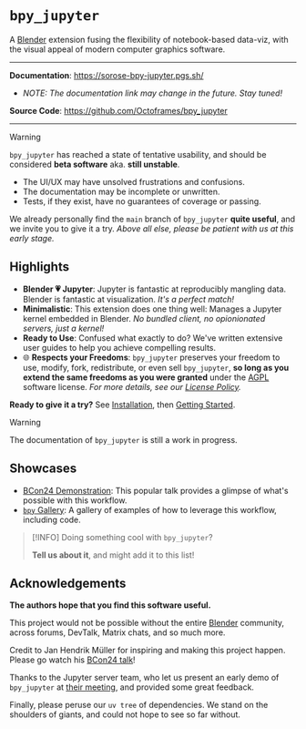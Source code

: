# `bpy_jupyter`
A [Blender](https://www.blender.org/) extension fusing the flexibility of notebook-based data-viz, with the visual appeal of modern computer graphics software.

---

**Documentation**: <https://sorose-bpy-jupyter.pgs.sh/>

- _NOTE: The documentation link may change in the future. Stay tuned!_

**Source Code**: <https://github.com/Octoframes/bpy_jupyter>

---

> [!WARNING]
> `bpy_jupyter` has reached a state of tentative usability, and should be considered **beta software** aka. **still unstable**.
> 
> - The UI/UX may have unsolved frustrations and confusions.
> - The documentation may be incomplete or unwritten.
> - Tests, if they exist, have no guarantees of coverage or passing.
> 
> We already personally find the `main` branch of `bpy_jupyter` **quite useful**, and we invite you to give it a try.
> _Above all else, please be patient with us at this early stage._



## Highlights
- **Blender 💗 Jupyter**: Jupyter is fantastic at reproducibly mangling data. Blender is fantastic at visualization. _It's a perfect match!_
- **Minimalistic**: This extension does one thing well: Manages a Jupyter kernel embedded in Blender. _No bundled client, no opionionated servers, just a kernel!_
- **Ready to Use**: Confused what exactly to do? We've written extensive user guides to help you achieve compelling results.
- 🌐 **Respects your Freedoms**: `bpy_jupyter` preserves your freedom to use, modify, fork, redistribute, or even sell `bpy_jupyter`, **so long as you extend the same freedoms as you were granted** under the [AGPL](https://www.gnu.org/licenses/agpl-3.0.html) software license. _For more details, see our [License Policy](https://sorose-bpy-jupyter.pgs.sh/reference/policies/licensing.html)._

**Ready to give it a try?** See [Installation](https://sorose-bpy-jupyter.pgs.sh/installation.html), then [Getting Started](https://sorose-bpy-jupyter.pgs.sh/user_guides/getting_started.html).


> [!WARNING]
> The documentation of `bpy_jupyter` is still a work in progress.


## Showcases
- [BCon24 Demonstration](https://youtu.be/umS8jFXpC-o?feature=shared&t=81): This popular talk provides a glimpse of what's possible with this workflow.
- [`bpy` Gallery](https://kolibril13.github.io/bpy-gallery/): A gallery of examples of how to leverage this workflow, including code.

> [!INFO]
> Doing something cool with `bpy_jupyter`?
>
> **Tell us about it**, and might add it to this list!



## Acknowledgements
**The authors hope that you find this software useful.**

This project would not be possible without the entire [Blender](https://www.blender.org/) community, across forums, DevTalk, Matrix chats, and so much more.

Credit to Jan Hendrik Müller for inspiring and making this project happen.
Please go watch his [BCon24 talk](https://youtu.be/umS8jFXpC-o?feature=shared)!

Thanks to the Jupyter server team, who let us present an early demo of `bpy_jupyter` at [their meeting](https://github.com/jupyter-server/team-compass/issues/73#issuecomment-2610204937), and provided some great feedback.

Finally, please peruse our `uv tree` of dependencies.
We stand on the shoulders of giants, and could not hope to see so far without.
